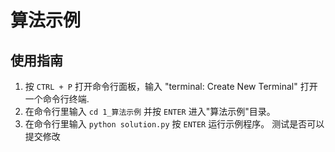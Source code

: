# 算法示例

## 使用指南

1. 按 `CTRL + P` 打开命令行面板，输入 "terminal: Create New Terminal" 打开一个命令行终端.
2. 在命令行里输入 `cd 1_算法示例` 并按 `ENTER` 进入"算法示例"目录。
3. 在命令行里输入 `python solution.py` 按 `ENTER` 运行示例程序。
测试是否可以提交修改
